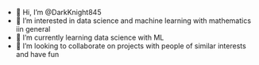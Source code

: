 - 👋 Hi, I’m @DarkKnight845
- 👀 I’m interested in data science and machine learning with mathematics iin general
- 🌱 I’m currently learning data science with ML
- 💞️ I’m looking to collaborate on projects with people of similar interests and have fun

<!---
DarkKnight845/DarkKnight845 is a ✨ special ✨ repository because its `README.md` (this file) appears on your GitHub profile.
You can click the Preview link to take a look at your changes.
--->
